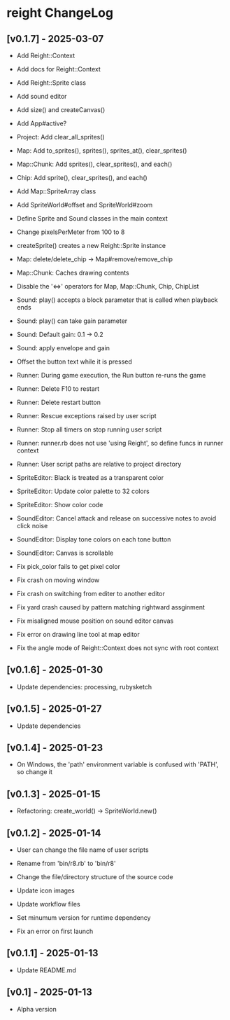 # reight ChangeLog


## [v0.1.7] - 2025-03-07

- Add Reight::Context
- Add docs for Reight::Context
- Add Reight::Sprite class
- Add sound editor
- Add size() and createCanvas()
- Add App#active?
- Project: Add clear_all_sprites()
- Map: Add to_sprites(), sprites(), sprites_at(), clear_sprites()
- Map::Chunk: Add sprites(), clear_sprites(), and each()
- Chip: Add sprite(), clear_sprites(), and each()
- Add Map::SpriteArray class
- Add SpriteWorld#offset and SpriteWorld#zoom

- Define Sprite and Sound classes in the main context
- Change pixelsPerMeter from 100 to 8
- createSprite() creates a new Reight::Sprite instance
- Map: delete/delete_chip -> Map#remove/remove_chip
- Map::Chunk: Caches drawing contents
- Disable the '<=>' operators for Map, Map::Chunk, Chip, ChipList
- Sound: play() accepts a block parameter that is called when playback ends
- Sound: play() can take gain parameter
- Sound: Default gain: 0.1 -> 0.2
- Sound: apply envelope and gain
- Offset the button text while it is pressed

- Runner: During game execution, the Run button re-runs the game
- Runner: Delete F10 to restart
- Runner: Delete restart button
- Runner: Rescue exceptions raised by user script
- Runner: Stop all timers on stop running user script
- Runner: runner.rb does not use 'using Reight', so define funcs in runner context
- Runner: User script paths are relative to project directory

- SpriteEditor: Black is treated as a transparent color
- SpriteEditor: Update color palette to 32 colors
- SpriteEditor: Show color code

- SoundEditor: Cancel attack and release on successive notes to avoid click noise
- SoundEditor: Display tone colors on each tone button
- SoundEditor: Canvas is scrollable

- Fix pick_color fails to get pixel color
- Fix crash on moving window
- Fix crash on switching from editer to another editor
- Fix yard crash caused by pattern matching rightward assginment
- Fix misaligned mouse position on sound editor canvas
- Fix error on drawing line tool at map editor
- Fix the angle mode of Reight::Context does not sync with root context


## [v0.1.6] - 2025-01-30

- Update dependencies: processing, rubysketch


## [v0.1.5] - 2025-01-27

- Update dependencies


## [v0.1.4] - 2025-01-23

- On Windows, the 'path' environment variable is confused with 'PATH', so change it


## [v0.1.3] - 2025-01-15

- Refactoring: create_world() -> SpriteWorld.new()


## [v0.1.2] - 2025-01-14

- User can change the file name of user scripts
- Rename from 'bin/r8.rb' to 'bin/r8'
- Change the file/directory structure of the source code
- Update icon images
- Update workflow files
- Set minumum version for runtime dependency

- Fix an error on first launch


## [v0.1.1] - 2025-01-13

- Update README.md


## [v0.1] - 2025-01-13

- Alpha version
